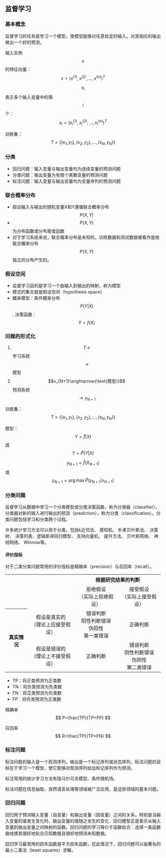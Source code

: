 ## 监督学习

### 基本概念

监督学习的任务是学习一个模型，使模型能够对任意给定的输入，对其相应的输出做出一个好的预测。

输入实例$$x$$的特征向量：$$x=(x^{(1)},x^{(2)},\ldots,x^{(n)})^T$$

$$x_i$$表示多个输入变量中的第$$i$$个：$$x_i=(x_i^{(1)},x_i^{(2)},\ldots,x_i^{(n)})^T$$

训练集：$$T=\{(x_1,y_1),(x_2,y_2),\ldots,(x_N,y_N)\}$$

### 分类

* 回归问题：输入变量与输出变量均为连续变量的预测问题
* 分类问题：输出变量为有限个离散变量的预测问题
* 标注问题：输入变量与输出变量均为变量序列的预测问题

### 联合概率分布

* 假设输入与输出的随机变量X和Y遵循联合概率分布$$P(X,Y)$$
* $$P(X,Y)$$为分布函数或分布密度函数
* 对于学习系统来说，联合概率分布是未知的，训练数据和测试数据被看作是依联合概率分布$$P(X,Y)$$独立同分布产生的。

### 假设空间

* 监督学习目的是学习一个由输入到输出的映射，称为模型
* 模式的集合就是假设空间（hypothesis space）
* 概率模型：条件概率分布$$P(Y|X)$$, 决策函数：$$Y=f(X)$$

### 问题的形式化

1. $$T\longrightarrow$$学习系统$$\longrightarrow$$模型
2. $$x_{N+1}\xrightarrow{\text{模型}}$$预测系统$$\longrightarrow y_{N+1}$$

训练集：$$T=\{(x_1,y_1),(x_2,y_2),\ldots,(x_N,y_N)\}$$

模型：$$Y=\hat{f}(X)$$或$$Y=\hat{P}(Y|X)$$

$$ y_{N+1}=\hat{f}(X_{N+1}) $$或$$ y_{N+1}=\arg \max {\hat{P}(y_{N+1}|x_{N+1})} $$

### 分类问题

监督学习从数据中学习一个分类模型或分类决策函数，称为分类器（classifier）。分类器对新的输入进行输出的预测（prediction），称为分类（classification）。分类问题包括学习和分类两个过程。

许多统计学习方法可以用于分类，包括k近邻法、 感知机、 朴素贝叶斯法、 决策树、 决策列表、逻辑斯谛回归模型、 支持向量机、 提升方法、 贝叶斯网络、 神经网络、 Winnow等。


#### 评价指标

对于二类分类问题常用的评价指标是精确率（precision）与召回率（recall）。

<table>
  <tr>
    <th align="center" rowspan="2" colspan="2"></th>
    <th align="center" colspan="2">根据研究结果的判断</th>
  </tr>
  <tr>
    <td align="center">拒绝假设<br />（实际上拒绝假设）</td>
    <td align="center">接受假设<br />（实际上接受假设）</td>
  </tr>
  <tr>
    <th align="center" rowspan="2">真实情况</th>
    <td align="center">假设是真实的<br />（理论上应接受假设）</td>
    <td align="center">错误判断<br />阳性判断错误<br />伪阳性<br />第一类错误</td>
    <td align="center">正确判断</td>
  </tr>
  <tr>
    <td align="center">假设是错误的<br />（理论上不接受假设）</td>
    <td align="center">正确判断</td>
    <td align="center">错误判断<br />阴性判断错误<br />伪阴性<br />第二类错误</td>
  </tr>
</table>

* TP：将正类预测为正类数
* TN：将负类预测为负类数
* FN：将正类预测为负类数
* FP：将负类预测为正类数

精确率$$ P=\frac{TP}{TP+FP} $$

召回率$$ R=\frac{TP}{TP+FN} $$

### 标注问题

标注问题的输入是一个观测序列，输出是一个标记序列或状态序列，标注问题的目标在于学习一个模型，使它能够对观测序列给出标记序列作为预测。

标注常用的统计学习方法有隐马尔可夫模型、条件随机场。

标注问题在信息抽取、自然语言处理等领域被广泛应用，是这些领域的基本问题。

### 回归问题

回归用于预浏输入变量（自变量）和输出变量（因变量）之间的关系，特别是当输入变量的值发生变化时，输出变量的值随之发生的变化．回归模型正是表示从输入变量到输出变量之间映射的函数。回归问题的学习等价于函数拟合：选择一条函数曲线使其很好地拟合已知数据且很好地预测未知数据。

回归学习最常用的损失函数是平方损失函数，在此情况下，回归问题可以由著名的最小二乘法（least squares）求解。